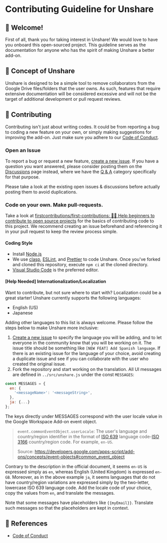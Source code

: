 # Contributing Guideline for Unshare

## 🎉 Welcome!

First of all, thank you for taking interest in Unshare! We would love to have you onboard this open-sourced project. This guideline serves as the documentation for anyone who has the spirit of making Unshare a better add-on.

## 💬 Concept of Unshare

Unshare is designed to be a simple tool to remove collaborators from the Google Drive files/folders that the user owns. As such, features that require extensive documentation will be considered excessive and will not be the target of additional development or pull request reviews.

## 📝 Contributing

Contributing isn't just about writing codes. It could be from reporting a bug to coding a new feature on your own, or simply making suggestions for improving the add-on. Just make sure you adhere to our [Code of Conduct](https://github.com/ttsukagoshi/unshare/blob/main/docs/CODE_OF_CONDUCT.md).

### Open an Issue

To report a bug or request a new feature, [create a new issue](https://github.com/ttsukagoshi/unshare/issues/new/choose). If you have a question you want answered, please consider posting them on the [Discussions](https://github.com/ttsukagoshi/unshare/discussions) page instead, where we have the [Q & A](https://github.com/ttsukagoshi/unshare/discussions/categories/q-a) category specifically for that purpose.

Please take a look at the existing open issues & discussions before actually posting them to avoid duplications.

### Code on your own. Make pull-requests.

Take a look at [firstcontributions/first-contributions: 🚀✨ Help beginners to contribute to open source projects](https://github.com/firstcontributions/first-contributions) for the basics of contributing code to this project. We recommend creating an issue beforehand and referencing it in your pull request to keep the review process simple.

#### Coding Style

- Install [Node.js](https://nodejs.org/)
- We use [clasp](https://github.com/google/clasp), [ESLint](https://eslint.org/), and [Prettier](https://prettier.io/) to code Unshare. Once you've forked and cloned this repository, execute `npm ci` at the cloned directory.
- [Visual Studio Code](https://code.visualstudio.com/) is the preferred editor.

#### \[Help Needed\] Internationalization/Localization

Want to contribute, but not sure where to start with? Localization could be a great starter! Unshare currently supports the following languages:

- English (US)
- Japanese

Adding other languages to this list is always welcome. Please follow the steps below to make Unshare more inclusive:

1. [Create a new issue](https://github.com/ttsukagoshi/unshare/issues/new?assignees=ttsukagoshi&labels=enhancement&template=feature_request.md&title=%5BNEW+FEAT%5D) to specify the language you will be adding, and to let everyone in the community know that you will be working on it. The issue title should be something like `[NEW FEAT] Add Spanish language`. If there is an existing issue for the language of your choice, avoid creating a duplicate issue and see if you can collaborate with the user who created the original issue.
2. Fork the repository and start working on the translation. All UI messages are defined in `../src/unshare.js` under the const `MESSAGES`:

```javascript
const MESSAGES = {
  en: {
    '<messageName>': '<messageString>',
  },
  ja: {...}
};
```

The keys directly under MESSAGES correspond with the user locale value in the Google Workspace Add-on event object.

> `event.commonEventObject.userLocale`: The user's language and country/region identifier in the format of [ISO 639](https://en.wikipedia.org/wiki/ISO_639_macrolanguage) language code-[ISO 3166](https://en.wikipedia.org/wiki/ISO_3166) country/region code. For example, `en-US`.
>
> Source: https://developers.google.com/apps-script/add-ons/concepts/event-objects#common_event_object

Contrary to the description in the official document, it seems `en-US` is expressed simply as `en`, whereas English (United Kingdom) is expressed `en-GB`. Moreover, as in the above example `ja`, it seems languages that do not have country/region variations are expressed simply by the two-letter, lowercase ISO 639 language code. Add the locale code of your choice, copy the values from `en`, and translate the messages.

Note that some messages have placeholders like `{{myEmail}}`. Translate such messages so that the placeholders are kept in context.

## 📗 References

- [Code of Conduct](https://github.com/ttsukagoshi/unshare/blob/main/docs/CODE_OF_CONDUCT.md)
